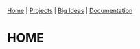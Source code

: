 [Home](https://kaankutluer.github.io.) | [Projects](projects.md) | [Big Ideas](big_ideas.md) | [Documentation](documentation.md)

# HOME
